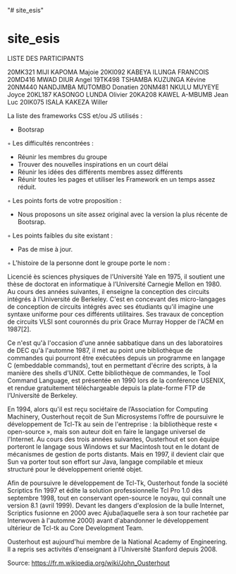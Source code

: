 "# site_esis" 
# site_esis
LISTE DES PARTICIPANTS



20MK321 MIJI KAPOMA Majoie
20KI092 KABEYA ILUNGA FRANCOIS
20MD416 MWAD DIUR Angel
19TK498 TSHAMBA KUZUNGA Kévine
20NM440 NANDJIMBA MUTOMBO Donatien
20NM481 NKULU MUYEYE Joyce
20KL187 KASONGO LUNDA Olivier
20KA208 KAWEL A-MBUMB Jean Luc
20IK075 ISALA KAKEZA Willer




La liste des frameworks CSS et/ou JS utilisés :
-	Bootsrap


◦ Les difficultés rencontrées :
-	Réunir les membres du groupe
-	Trouver des nouvelles inspirations en un court délai
-	Réunir les idées des différents membres assez différents
-	Réunir toutes les pages et utiliser les Framework en un temps assez réduit.


◦ Les points forts de votre proposition :
-	Nous proposons un site assez original avec la version la plus récente de Bootsrap.


◦ Les points faibles du site existant :
-	Pas de mise à jour.


◦ L'histoire de la personne dont le groupe porte le nom :

Licencié ès sciences physiques de l’Université Yale en 1975, il soutient une thèse de doctorat en informatique à l’Université Carnegie Mellon en 1980. Au cours des années suivantes, il enseigne la conception des circuits intégrés à l’Université de Berkeley. C'est en concevant des micro-langages de conception de circuits intégrés avec ses étudiants qu'il imagine une syntaxe uniforme pour ces différents utilitaires. Ses travaux de conception de circuits VLSI sont couronnés du prix Grace Murray Hopper de l'ACM en 1987[2].

Ce n'est qu'à l'occasion d'une année sabbatique dans un des laboratoires de DEC qu'à l'automne 1987, il met au point une bibliothèque de commandes qui pourront être exécutées depuis un programme en langage C (embeddable commands), tout en permettant d'écrire des scripts, à la manière des shells d'UNIX. Cette bibliothèque de commandes, le Tool Command Language, est présentée en 1990 lors de la conférence USENIX, et rendue gratuitement téléchargeable depuis la plate-forme FTP de l’Université de Berkeley.

En 1994, alors qu'il est reçu sociétaire de l’Association for Computing Machinery, Ousterhout reçoit de Sun Microsystems l’offre de poursuivre le développement de Tcl-Tk au sein de l'entreprise : la bibliothèque reste « open-source », mais son auteur doit en faire le langage universel de l'Internet. Au cours des trois années suivantes, Ousterhout et son équipe porteront le langage sous Windows et sur Macintosh tout en le dotant de mécanismes de gestion de ports distants. Mais en 1997, il devient clair que Sun va porter tout son effort sur Java, langage compilable et mieux structuré pour le développement orienté objet.

Afin de poursuivre le développement de Tcl-Tk, Ousterhout fonde la société Scriptics fin 1997 et édite la solution professionnelle Tcl Pro 1.0 dès septembre 1998, tout en conservant open-source le noyau, qui connaît une version 8.1 (avril 1999). Devant les dangers d'explosion de la bulle Internet, Scriptics fusionne en 2000 avec Ajuba(laquelle sera à son tour rachetée par Interwoven à l'automne 2000) avant d'abandonner le développement ultérieur de Tcl-tk au Core Development Team.

Ousterhout est aujourd'hui membre de la National Academy of Engineering. Il a repris ses activités d'enseignant à l’Université Stanford depuis 2008.

Source: https://fr.m.wikipedia.org/wiki/John_Ousterhout

